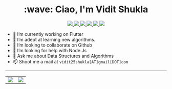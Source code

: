 <h1 align="center">:wave: Ciao, I'm Vidit Shukla</h1>

<!--
**vidit2512/vidit2512** is a ✨ _special_ ✨ repository because its `README.md` (this file) appears on your GitHub profile.

Here are some ideas to get you started:
-->

<p align="center">
  <a href="https://github.com/vidit2512">
    <img src="https://img.shields.io/badge/valiant__vidit-100000?style=for-the-badge&logo=github&logoColor=white">
   <a/>
 
  <a href="https://www.codechef.com/users/valiant_vidit">
    <img src="https://img.shields.io/badge/valiant__vidit-b5651d?style=for-the-badge&logo=codechef&logoColor=white">
  <a/>

  <a href="https://codeforces.com/profile/valiant_vidit">
    <img src="https://img.shields.io/badge/valiant__vidit-FFD580?style=for-the-badge&logo=codeforces&logoColor=white">
  <a/>
  
  
  <a href="https://www.linkedin.com/in/valiantvidit">
    <img src="https://img.shields.io/badge/valiant__vidit-0077B5?style=for-the-badge&logo=linkedin&logoColor=white">
  <a/>
  <a href="https://twitter.com/ViditShukla17">
    <img src="https://img.shields.io/badge/@ViditShukla17-1DA1F2?style=for-the-badge&logo=twitter&logoColor=white">
  <a/>
   <a href="https://instagram.com/viditshukla25">
    <img src="https://img.shields.io/badge/@viditshukla25-E4405F?style=for-the-badge&logo=instagram&logoColor=white">
  <a/>
</p>

- 🔭 I’m currently working on Flutter
- 🌱 I’m  adept at learning new algorithms.
- 👯 I’m looking to collaborate on Github
- 🤔 I’m looking for help with Node.Js
- 💬 Ask me about Data Structures and Algorithms
- 📫 Shoot me a mail at `vidit25shukla[AT]gmail[DOT]com`



<!-- - ⚡ Fun fact: ... -->

---
    
<table align="center" cellspacing="0" cellpadding="0" border="0">
  <tr>
    <td>
      <a href="https://github.com/vidit2512">
        <img src="https://github-readme-stats.vercel.app/api?username=vidit2512&show_icons=true&include_all_commits=true&theme=tokyonight">
      <a/>
    </td>
    <td>
      <a href="https://github.com/vidit2512">
        <img src="https://github-readme-stats.vercel.app/api/top-langs/?username=vidit2512&layout=compact&theme=tokyonight">
      <a/>
    </td>
   </tr>
</table>
